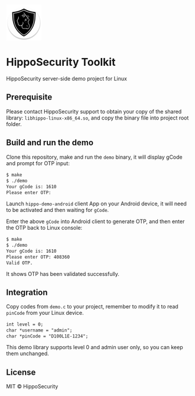 ![HippoSecurity](media/logo_round.png)

# HippoSecurity Toolkit

HippoSecurity server-side demo project for Linux

## Prerequisite

Please contact HippoSecurity support to obtain your copy of the shared library:  `libhippo-linux-x86_64.so`, and copy the binary file into project root folder.

## Build and run the demo

Clone this repository, make and run the `demo` binary, it will display gCode and prompt for OTP input:

```
$ make
$ ./demo
Your gCode is: 1610
Please enter OTP:
```

Launch `hippo-demo-android` client App on your Android device, it will need to be activated and then waiting for `gCode`.

Enter the above `gCode` into Android client to generate OTP, and then enter the OTP back to Linux console:

```
$ make
$ ./demo
Your gCode is: 1610
Please enter OTP: 408360
Valid OTP.
```

It shows OTP has been validated successfully.

## Integration

Copy codes from `demo.c` to your project, remember to modify it to read `pinCode` from your Linux device.

```
int level = 0;
char *username = "admin";
char *pinCode = "D100L1E-1234";
```

This demo library supports level 0 and admin user only, so you can keep them unchanged.

## License

MIT © HippoSecurity
